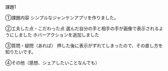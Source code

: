課題1

①課題内容
シンプルなジャンケンアプリを作りました。

②工夫した点・こだわった点
選んだ自分の手と相手の手が画像で表示されるようにしました ホバーアクションを追加しました

③質問・疑問（あれば）
押した後に表示がずれてしまったので、その直し方を知りたいです。

④その他（感想、シェアしたいことなんでも）

